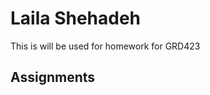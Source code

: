 <h1> Laila Shehadeh </h1> 

<p> This is will be used for homework for GRD423 </p>

<h2>Assignments</h2>
